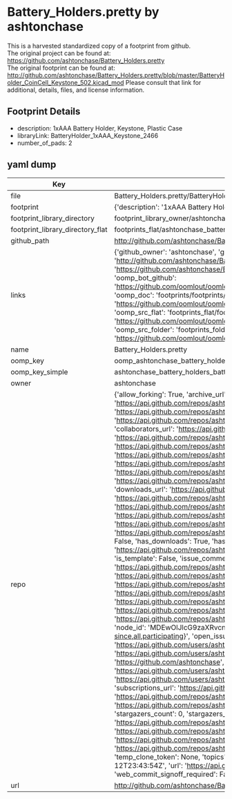 # Battery_Holders.pretty by ashtonchase  
This is a harvested standardized copy of a footprint from github.  
The original project can be found at:  
https://github.com/ashtonchase/Battery_Holders.pretty  
The original footprint can be found at:
http://github.com/ashtonchase/Battery_Holders.pretty/blob/master/BatteryHolder_CoinCell_Keystone_502.kicad_mod
Please consult that link for additional, details, files, and license information.  
## Footprint Details
* description: 1xAAA Battery Holder, Keystone, Plastic Case  
* libraryLink: BatteryHolder_1xAAA_Keystone_2466  
* number_of_pads: 2  
## yaml dump  
| Key | Value |  
| --- | --- |  
| file | Battery_Holders.pretty/BatteryHolder_1xAAA_Keystone_2466.kicad_mod |  
| footprint | {'description': '1xAAA Battery Holder, Keystone, Plastic Case', 'libraryLink': 'BatteryHolder_1xAAA_Keystone_2466', 'number_of_pads': 2} |  
| footprint_library_directory | footprint_library_owner/ashtonchase_Battery_Holders.pretty |  
| footprint_library_directory_flat | footprints_flat/ashtonchase_battery_holders_batteryholder_1xaaa_keystone_2466/working |  
| github_path | http://github.com/ashtonchase/Battery_Holders.pretty/blob/master/BatteryHolder_1xAAA_Keystone_2466.kicad_mod |  
| links | {'github_owner': 'ashtonchase', 'github_repo_name': 'Battery_Holders.pretty', 'github_src': 'http://github.com/ashtonchase/Battery_Holders.pretty/blob/master/BatteryHolder_CoinCell_Keystone_502.kicad_mod', 'github_src_repo': 'https://github.com/ashtonchase/Battery_Holders.pretty', 'oomp_bot': 'footprints/ashtonchase_battery_holders_batteryholder_1xaaa_keystone_2466/working', 'oomp_bot_github': 'https://github.com/oomlout/oomlout_oomp_footprint_bot/tree/main/footprints/ashtonchase_battery_holders_batteryholder_1xaaa_keystone_2466/working', 'oomp_doc': 'footprints/footprints/ashtonchase/Battery_Holders/BatteryHolder_1xAAA_Keystone_2466/working/', 'oomp_doc_github': 'https://github.com/oomlout/oomlout_oomp_footprint_doc/tree/main/footprints/footprints/ashtonchase/Battery_Holders/BatteryHolder_1xAAA_Keystone_2466/working', 'oomp_src_flat': 'footprints_flat/footprints_flat/ashtonchase_battery_holders_batteryholder_1xaaa_keystone_2466/working', 'oomp_src_flat_github': 'https://github.com/oomlout/oomlout_oomp_footprint_src/tree/main/footprints_flat/ashtonchase_battery_holders_batteryholder_1xaaa_keystone_2466/working', 'oomp_src_folder': 'footprints_folder/footprints_folder/ashtonchase/Battery_Holders/BatteryHolder_1xAAA_Keystone_2466/working', 'oomp_src_folder_github': 'https://github.com/oomlout/oomlout_oomp_footprint_src/tree/main/footprints_folder/ashtonchase/Battery_Holders/BatteryHolder_1xAAA_Keystone_2466/working'} |  
| name | Battery_Holders.pretty |  
| oomp_key | oomp_ashtonchase_battery_holders_batteryholder_1xaaa_keystone_2466 |  
| oomp_key_simple | ashtonchase_battery_holders_batteryholder_1xaaa_keystone_2466 |  
| owner | ashtonchase |  
| repo | {'allow_forking': True, 'archive_url': 'https://api.github.com/repos/ashtonchase/Battery_Holders.pretty/{archive_format}{/ref}', 'archived': False, 'assignees_url': 'https://api.github.com/repos/ashtonchase/Battery_Holders.pretty/assignees{/user}', 'blobs_url': 'https://api.github.com/repos/ashtonchase/Battery_Holders.pretty/git/blobs{/sha}', 'branches_url': 'https://api.github.com/repos/ashtonchase/Battery_Holders.pretty/branches{/branch}', 'clone_url': 'https://github.com/ashtonchase/Battery_Holders.pretty.git', 'collaborators_url': 'https://api.github.com/repos/ashtonchase/Battery_Holders.pretty/collaborators{/collaborator}', 'comments_url': 'https://api.github.com/repos/ashtonchase/Battery_Holders.pretty/comments{/number}', 'commits_url': 'https://api.github.com/repos/ashtonchase/Battery_Holders.pretty/commits{/sha}', 'compare_url': 'https://api.github.com/repos/ashtonchase/Battery_Holders.pretty/compare/{base}...{head}', 'contents_url': 'https://api.github.com/repos/ashtonchase/Battery_Holders.pretty/contents/{+path}', 'contributors_url': 'https://api.github.com/repos/ashtonchase/Battery_Holders.pretty/contributors', 'created_at': '2016-06-26T17:36:03Z', 'default_branch': 'master', 'deployments_url': 'https://api.github.com/repos/ashtonchase/Battery_Holders.pretty/deployments', 'description': 'KiCAD footprints for various battery holders', 'disabled': False, 'downloads_url': 'https://api.github.com/repos/ashtonchase/Battery_Holders.pretty/downloads', 'events_url': 'https://api.github.com/repos/ashtonchase/Battery_Holders.pretty/events', 'fork': False, 'forks': 0, 'forks_count': 0, 'forks_url': 'https://api.github.com/repos/ashtonchase/Battery_Holders.pretty/forks', 'full_name': 'ashtonchase/Battery_Holders.pretty', 'git_commits_url': 'https://api.github.com/repos/ashtonchase/Battery_Holders.pretty/git/commits{/sha}', 'git_refs_url': 'https://api.github.com/repos/ashtonchase/Battery_Holders.pretty/git/refs{/sha}', 'git_tags_url': 'https://api.github.com/repos/ashtonchase/Battery_Holders.pretty/git/tags{/sha}', 'git_url': 'git://github.com/ashtonchase/Battery_Holders.pretty.git', 'has_discussions': False, 'has_downloads': True, 'has_issues': False, 'has_pages': False, 'has_projects': True, 'has_wiki': True, 'homepage': None, 'hooks_url': 'https://api.github.com/repos/ashtonchase/Battery_Holders.pretty/hooks', 'html_url': 'https://github.com/ashtonchase/Battery_Holders.pretty', 'id': 62000546, 'is_template': False, 'issue_comment_url': 'https://api.github.com/repos/ashtonchase/Battery_Holders.pretty/issues/comments{/number}', 'issue_events_url': 'https://api.github.com/repos/ashtonchase/Battery_Holders.pretty/issues/events{/number}', 'issues_url': 'https://api.github.com/repos/ashtonchase/Battery_Holders.pretty/issues{/number}', 'keys_url': 'https://api.github.com/repos/ashtonchase/Battery_Holders.pretty/keys{/key_id}', 'labels_url': 'https://api.github.com/repos/ashtonchase/Battery_Holders.pretty/labels{/name}', 'language': None, 'languages_url': 'https://api.github.com/repos/ashtonchase/Battery_Holders.pretty/languages', 'license': None, 'merges_url': 'https://api.github.com/repos/ashtonchase/Battery_Holders.pretty/merges', 'milestones_url': 'https://api.github.com/repos/ashtonchase/Battery_Holders.pretty/milestones{/number}', 'mirror_url': None, 'name': 'Battery_Holders.pretty', 'network_count': 0, 'node_id': 'MDEwOlJlcG9zaXRvcnk2MjAwMDU0Ng==', 'notifications_url': 'https://api.github.com/repos/ashtonchase/Battery_Holders.pretty/notifications{?since,all,participating}', 'open_issues': 0, 'open_issues_count': 0, 'owner': {'avatar_url': 'https://avatars.githubusercontent.com/u/10335054?v=4', 'events_url': 'https://api.github.com/users/ashtonchase/events{/privacy}', 'followers_url': 'https://api.github.com/users/ashtonchase/followers', 'following_url': 'https://api.github.com/users/ashtonchase/following{/other_user}', 'gists_url': 'https://api.github.com/users/ashtonchase/gists{/gist_id}', 'gravatar_id': '', 'html_url': 'https://github.com/ashtonchase', 'id': 10335054, 'login': 'ashtonchase', 'node_id': 'MDQ6VXNlcjEwMzM1MDU0', 'organizations_url': 'https://api.github.com/users/ashtonchase/orgs', 'received_events_url': 'https://api.github.com/users/ashtonchase/received_events', 'repos_url': 'https://api.github.com/users/ashtonchase/repos', 'site_admin': False, 'starred_url': 'https://api.github.com/users/ashtonchase/starred{/owner}{/repo}', 'subscriptions_url': 'https://api.github.com/users/ashtonchase/subscriptions', 'type': 'User', 'url': 'https://api.github.com/users/ashtonchase'}, 'private': False, 'pulls_url': 'https://api.github.com/repos/ashtonchase/Battery_Holders.pretty/pulls{/number}', 'pushed_at': '2015-07-29T05:48:22Z', 'releases_url': 'https://api.github.com/repos/ashtonchase/Battery_Holders.pretty/releases{/id}', 'size': 124, 'ssh_url': 'git@github.com:ashtonchase/Battery_Holders.pretty.git', 'stargazers_count': 0, 'stargazers_url': 'https://api.github.com/repos/ashtonchase/Battery_Holders.pretty/stargazers', 'statuses_url': 'https://api.github.com/repos/ashtonchase/Battery_Holders.pretty/statuses/{sha}', 'subscribers_count': 2, 'subscribers_url': 'https://api.github.com/repos/ashtonchase/Battery_Holders.pretty/subscribers', 'subscription_url': 'https://api.github.com/repos/ashtonchase/Battery_Holders.pretty/subscription', 'svn_url': 'https://github.com/ashtonchase/Battery_Holders.pretty', 'tags_url': 'https://api.github.com/repos/ashtonchase/Battery_Holders.pretty/tags', 'teams_url': 'https://api.github.com/repos/ashtonchase/Battery_Holders.pretty/teams', 'temp_clone_token': None, 'topics': [], 'trees_url': 'https://api.github.com/repos/ashtonchase/Battery_Holders.pretty/git/trees{/sha}', 'updated_at': '2017-01-12T23:43:54Z', 'url': 'https://api.github.com/repos/ashtonchase/Battery_Holders.pretty', 'visibility': 'public', 'watchers': 0, 'watchers_count': 0, 'web_commit_signoff_required': False} |  
| url | http://github.com/ashtonchase/Battery_Holders.pretty |  

